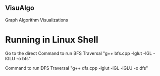 ## VisuAlgo
Graph Algorithm Visualizations

# Running in Linux Shell
Go to the direct
Command to run BFS Traversal
"g++ bfs.cpp -lglut -lGL -lGLU -o bfs"

Command to run DFS Traversal
"g++ dfs.cpp -lglut -lGL -lGLU -o dfs"


